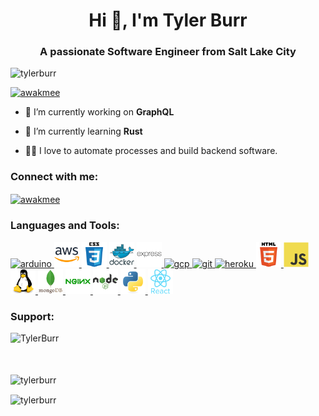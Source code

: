 <h1 align="center">Hi 👋, I'm Tyler Burr</h1>
<h3 align="center">A passionate Software Engineer from Salt Lake City</h3>

<p align="left"> <img src="https://komarev.com/ghpvc/?username=tylerburr&label=Profile%20views&color=0e75b6&style=flat" alt="tylerburr" /> </p>

<p align="left"> <a href="https://twitter.com/awakmee" target="blank"><img src="https://img.shields.io/twitter/follow/awakmee?logo=twitter&style=for-the-badge" alt="awakmee" /></a> </p>

- 🔭 I’m currently working on **GraphQL**

- 🌱 I’m currently learning **Rust**

- 👨‍💻 I love to automate processes and build backend software.


<h3 align="left">Connect with me:</h3>
<p align="left">
<a href="https://twitter.com/awakmee" target="blank"><img align="center" src="https://cdn.jsdelivr.net/npm/simple-icons@3.0.1/icons/twitter.svg" alt="awakmee" height="30" width="40" /></a>
</p>

<h3 align="left">Languages and Tools:</h3>
<p align="left"> <a href="https://www.arduino.cc/" target="_blank"> <img src="https://cdn.worldvectorlogo.com/logos/arduino-1.svg" alt="arduino" width="40" height="40"/> </a> <a href="https://aws.amazon.com" target="_blank"> <img src="https://raw.githubusercontent.com/devicons/devicon/master/icons/amazonwebservices/amazonwebservices-original-wordmark.svg" alt="aws" width="40" height="40"/> </a> <a href="https://www.w3schools.com/css/" target="_blank"> <img src="https://raw.githubusercontent.com/devicons/devicon/master/icons/css3/css3-original-wordmark.svg" alt="css3" width="40" height="40"/> </a> <a href="https://www.docker.com/" target="_blank"> <img src="https://raw.githubusercontent.com/devicons/devicon/master/icons/docker/docker-original-wordmark.svg" alt="docker" width="40" height="40"/> </a> <a href="https://expressjs.com" target="_blank"> <img src="https://raw.githubusercontent.com/devicons/devicon/master/icons/express/express-original-wordmark.svg" alt="express" width="40" height="40"/> </a> <a href="https://cloud.google.com" target="_blank"> <img src="https://www.vectorlogo.zone/logos/google_cloud/google_cloud-icon.svg" alt="gcp" width="40" height="40"/> </a> <a href="https://git-scm.com/" target="_blank"> <img src="https://www.vectorlogo.zone/logos/git-scm/git-scm-icon.svg" alt="git" width="40" height="40"/> </a> <a href="https://heroku.com" target="_blank"> <img src="https://www.vectorlogo.zone/logos/heroku/heroku-icon.svg" alt="heroku" width="40" height="40"/> </a> <a href="https://www.w3.org/html/" target="_blank"> <img src="https://raw.githubusercontent.com/devicons/devicon/master/icons/html5/html5-original-wordmark.svg" alt="html5" width="40" height="40"/> </a> <a href="https://developer.mozilla.org/en-US/docs/Web/JavaScript" target="_blank"> <img src="https://raw.githubusercontent.com/devicons/devicon/master/icons/javascript/javascript-original.svg" alt="javascript" width="40" height="40"/> </a> <a href="https://www.linux.org/" target="_blank"> <img src="https://raw.githubusercontent.com/devicons/devicon/master/icons/linux/linux-original.svg" alt="linux" width="40" height="40"/> </a> <a href="https://www.mongodb.com/" target="_blank"> <img src="https://raw.githubusercontent.com/devicons/devicon/master/icons/mongodb/mongodb-original-wordmark.svg" alt="mongodb" width="40" height="40"/> </a> <a href="https://www.nginx.com" target="_blank"> <img src="https://raw.githubusercontent.com/devicons/devicon/master/icons/nginx/nginx-original.svg" alt="nginx" width="40" height="40"/> </a> <a href="https://nodejs.org" target="_blank"> <img src="https://raw.githubusercontent.com/devicons/devicon/master/icons/nodejs/nodejs-original-wordmark.svg" alt="nodejs" width="40" height="40"/> </a> <a href="https://www.python.org" target="_blank"> <img src="https://raw.githubusercontent.com/devicons/devicon/master/icons/python/python-original.svg" alt="python" width="40" height="40"/> </a> <a href="https://reactjs.org/" target="_blank"> <img src="https://raw.githubusercontent.com/devicons/devicon/master/icons/react/react-original-wordmark.svg" alt="react" width="40" height="40"/> </a> </p>

<h3 align="left">Support:</h3>
<p><a href="https://www.buymeacoffee.com/TylerBurr"> <img align="left" src="https://cdn.buymeacoffee.com/buttons/v2/default-yellow.png" height="50" width="210" alt="TylerBurr" /></a></p><br><br>
<br>
<p><img align="center" src="https://github-readme-stats.vercel.app/api/top-langs?username=tylerburr&show_icons=true&locale=en&layout=compact" alt="tylerburr" /></p>

<p><img align="center" src="https://github-readme-streak-stats.herokuapp.com/?user=tylerburr&" alt="tylerburr" /></p>

